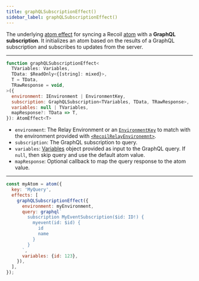 ```yaml
---
title: graphQLSubscriptionEffect()
sidebar_label: graphQLSubscriptionEffect()
---
```


The underlying [atom effect](/docs/guides/atom-effects) for syncing a Recoil [atom](/docs/api-reference/core/atom) with a **GraphQL subscription**.  It initializes an atom based on the results of a GraphQL subscription and subscribes to updates from the server.

---

```jsx
function graphQLSubscriptionEffect<
  TVariables: Variables,
  TData: $ReadOnly<{[string]: mixed}>,
  T = TData,
  TRawResponse = void,
>({
  environment: IEnvironment | EnvironmentKey,
  subscription: GraphQLSubscription<TVariables, TData, TRawResponse>,
  variables: null | TVariables,
  mapResponse?: TData => T,
}): AtomEffect<T>
```

- `environment`: The Relay Environment or an [`EnvironmentKey`](/docs/recoil-relay/api/EnvironmentKey) to match with the environment provided with [`<RecoilRelayEnvironemnt>`](/docs/recoil-relay/api/RecoilRelayEnvironment).
- `subscription`: The GraphQL subscription to query.
- `variables`: [Variables](https://graphql.org/learn/queries/#variables) object provided as input to the GraphQL query.  If `null`, then skip query and use the default atom value.
- `mapResponse`: Optional callback to map the query response to the atom value.

---

```jsx
const myAtom = atom({
  key: 'MyQuery',
  effects: [
    graphQLSubscriptionEffect({
      environment: myEnvironment,
      query: graphql`
        subscription MyEventSubscription($id: ID!) {
          myevent(id: $id) {
            id
            name
          }
        }
      `,
      variables: {id: 123},
    }),
  ],
});
```
